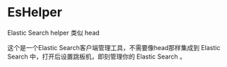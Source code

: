 # EsHelper
Elastic Search helper 类似 head

这个是一个Elastic Search客户端管理工具，不需要像head那样集成到 Elastic Search 中，打开后设置跳板机，即刻管理你的 Elastic Search 。


